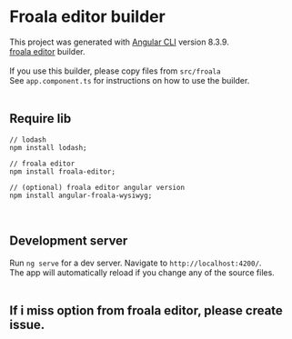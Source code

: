 # Froala editor builder

This project was generated with [Angular CLI](https://github.com/angular/angular-cli) version 8.3.9.<br>
[froala editor](https://www.froala.com/wysiwyg-editor/docs) builder.<br><br>
If you use this builder, please copy files from `src/froala`<br>
See `app.component.ts` for instructions on how to use the builder.<br>
<br>

## Require lib
```
// lodash
npm install lodash;

// froala editor
npm install froala-editor;

// (optional) froala editor angular version 
npm install angular-froala-wysiwyg;
```
<br>

## Development server

Run `ng serve` for a dev server. Navigate to `http://localhost:4200/`.<br>
The app will automatically reload if you change any of the source files.<br>
<br>

## If i miss option from froala editor, please create issue.
